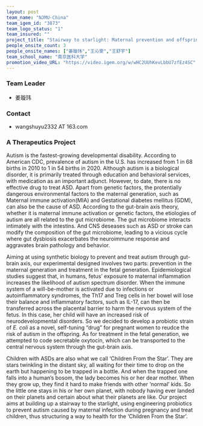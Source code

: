 ```yaml
---
layout: post
team_name: "NJMU-China"
team_igem_id: "3873"
team_logo_status: "1"
team_insured: ""
project_title: "Stairway to starlight: Maternal prevention and offspring treatment of autism induced by maternal infection during pregnancy"
people_onsite_count: 3
people_onsite_names: ["姜璇玮","王沁雯","王舒宇"]
team_school_name: "南京医科大学"
promotion_video_URL: "https://video.igem.org/w/wHC2UUhKevLbbU7zfEz4SC"
---
```



### Team Leader
* 姜璇玮

### Contact
* wangshuyu2332 AT 163.com

### A Therapeutics Project

Autism is the fastest-growing developmental disability. According to American CDC, prevalence of autism in the U.S. has increased from 1 in 68 births in 2010 to 1 in 54 births in 2020. Although autism is a biological disorder, it is primarily treated through education and behavioral services, with medication as an important adjunct. However, to date, there is no effective drug to treat ASD. Apart from genetic factors, the protentially dangerous environmental factors to the maternal generation, such as Maternal immune activation(MIA) and Gestational diabetes mellitus (GDM), can also be the cause of ASD. According to the gut-brain axis theory, whether it is maternal immune activation or genetic factors, the etiologies of autism are all related to the gut microbiome. The gut microbiome interacts intimately with the intestins. And CNS deseases such as ASD or stroke can modify the composition of the gut microbiome, leading to a vicious cycle where gut dysbiosis exacerbates the neuroimmune response and aggravates brain pathology and behavior.

Aiming at using synthetic biology to prevent and treat autism through gut-brain axis, our experimental designed involves two parts: prevention in the maternal generation and treatment in the fetal generation. Epidemiological studies suggest that, in humans, fetus’ exposure to maternal inflammation increases the likelihood of autism spectrum disorder. When the immune system of a will-be-mother is activated due to infections or autoinflammatory syndromes, the Th17 and Treg cells in her bowel will lose their balance and inflammatory factors, such as IL-17, can then be transferred across the placental barrier to harm the nervous system of the fetus. In this case, her child will have an increased risk of neurodevelopmental disorders. So we decided to develop a probiotic strain of *E. coli* as a novel, self-tuning “drug” for pregnant women to reudce the risk of autism in the offspring. As for treatment in the fetal generation, we attempted to code secretable oxytocin, which can be transported to the central nervous system through the gut-brain axis. 

Children with ASDs are also what we call ‘Children From the Star’. They are stars twinkling in the distant sky, all waiting for their time to drop on the earth but happening to be trapped in a bottle. And when the trapped one falls into a human’s bosom, the lady becomes his or her dear mother. When they grow up, they find it hard to make friends with other ‘normal’ kids. So the little one stays in his or her own planet, with nobody having ever landed on their planets and certain about what their planets are like. Our project aims at building up a stairway to the starlight, using engineering probiotics to prevent autism caused by maternal infection during pregnancy and treat children, thus structuring a way to health for the ‘Children From the Star’.
